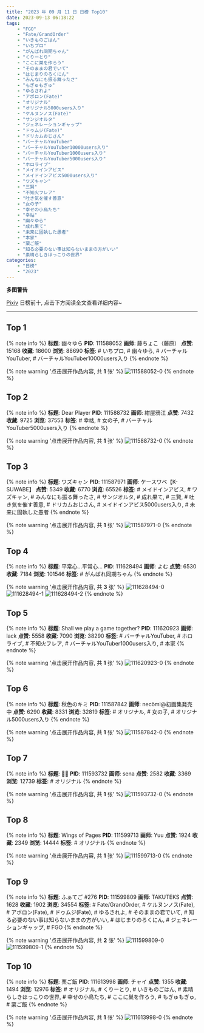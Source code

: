 ```yaml
---
title: "2023 年 09 月 11 日 日榜 Top10"
date: 2023-09-13 06:18:22
tags:
    - "FGO"
    - "Fate/GrandOrder"
    - "いきものごはん"
    - "いちプロ"
    - "がんばれ同期ちゃん"
    - "くりーとり"
    - "ここに巣を作ろう"
    - "そのままの君でいて"
    - "はじまりのろくにん"
    - "みんなにも振る舞ったさ"
    - "もぎゅもぎゅ"
    - "ゆるされよ"
    - "アポロン(Fate)"
    - "オリジナル"
    - "オリジナル5000users入り"
    - "ケルヌンノス(Fate)"
    - "サンジオルタ"
    - "ジェネレーションギャップ"
    - "ドゥムジ(Fate)"
    - "ドリカムおじさん"
    - "バーチャルYouTuber"
    - "バーチャルYouTuber10000users入り"
    - "バーチャルYouTuber1000users入り"
    - "バーチャルYouTuber5000users入り"
    - "ホロライブ"
    - "メイドインアビス"
    - "メイドインアビス5000users入り"
    - "ワズキャン"
    - "三賢"
    - "不知火フレア"
    - "吐き気を催す善意"
    - "女の子"
    - "幸せの小鳥たち"
    - "幸祜"
    - "幽々ゆら"
    - "成れ果て"
    - "未来に固執した愚者"
    - "本家"
    - "栗ご飯"
    - "知る必要のない事は知らないままの方がいい"
    - "素晴らしきほっこりの世界"
categories:
    - "日榜"
    - "2023"
---
```


<i class="fa fa-triangle-exclamation"></i>**多图警告**<i class="fa fa-triangle-exclamation"></i>

[Pixiv](https://www.pixiv.net/) 日榜前十, 点击下方阅读全文查看详细内容~

<!-- more -->

---

## Top 1

{% note info %}
**标题**: 幽々ゆら
**PID**: 111588052 **画师**: 藤ちょこ（藤原）
**点赞**: 15168 **收藏**: 18600 **浏览**: 88690
**标签**: # いちプロ, # 幽々ゆら, # バーチャルYouTuber, # バーチャルYouTuber10000users入り
{% endnote %}

{% note warning '点击展开作品内容, 共 **1** 张' %}
![111588052-0](https://i.pixiv.re/img-original/img/2023/09/10/00/01/50/111588052_p0.png)
{% endnote %}

## Top 2

{% note info %}
**标题**: Dear Player
**PID**: 111588732 **画师**: 紺屋鴉江
**点赞**: 7432 **收藏**: 9725 **浏览**: 37553
**标签**: # 幸祜, # 女の子, # バーチャルYouTuber5000users入り
{% endnote %}

{% note warning '点击展开作品内容, 共 **1** 张' %}
![111588732-0](https://i.pixiv.re/img-original/img/2023/09/10/00/16/15/111588732_p0.jpg)
{% endnote %}

## Top 3

{% note info %}
**标题**: ワズキャン
**PID**: 111587971 **画师**: ケースワベ【K-SUWABE】
**点赞**: 5349 **收藏**: 6770 **浏览**: 65526
**标签**: # メイドインアビス, # ワズキャン, # みんなにも振る舞ったさ, # サンジオルタ, # 成れ果て, # 三賢, # 吐き気を催す善意, # ドリカムおじさん, # メイドインアビス5000users入り, # 未来に固執した愚者
{% endnote %}

{% note warning '点击展开作品内容, 共 **1** 张' %}
![111587971-0](https://i.pixiv.re/img-original/img/2023/09/10/00/01/11/111587971_p0.jpg)
{% endnote %}

## Top 4

{% note info %}
**标题**: 平常心…平常心…
**PID**: 111628494 **画师**: よむ
**点赞**: 6530 **收藏**: 7184 **浏览**: 101546
**标签**: # がんばれ同期ちゃん
{% endnote %}

{% note warning '点击展开作品内容, 共 **3** 张' %}
![111628494-0](https://i.pixiv.re/img-original/img/2023/09/11/08/04/52/111628494_p0.jpg)
![111628494-1](https://i.pixiv.re/img-original/img/2023/09/11/08/04/52/111628494_p1.jpg)
![111628494-2](https://i.pixiv.re/img-original/img/2023/09/11/08/04/52/111628494_p2.jpg)
{% endnote %}

## Top 5

{% note info %}
**标题**: Shall we play a game together?
**PID**: 111620923 **画师**: lack
**点赞**: 5558 **收藏**: 7090 **浏览**: 38290
**标签**: # バーチャルYouTuber, # ホロライブ, # 不知火フレア, # バーチャルYouTuber1000users入り, # 本家
{% endnote %}

{% note warning '点击展开作品内容, 共 **1** 张' %}
![111620923-0](https://i.pixiv.re/img-original/img/2023/09/11/00/01/14/111620923_p0.png)
{% endnote %}

## Top 6

{% note info %}
**标题**: 秋色のキミ
**PID**: 111587842 **画师**: necömi@初画集発売中
**点赞**: 6290 **收藏**: 8331 **浏览**: 32819
**标签**: # オリジナル, # 女の子, # オリジナル5000users入り
{% endnote %}

{% note warning '点击展开作品内容, 共 **1** 张' %}
![111587842-0](https://i.pixiv.re/img-original/img/2023/09/10/00/00/18/111587842_p0.png)
{% endnote %}

## Top 7

{% note info %}
**标题**: 🖤🖤
**PID**: 111593732 **画师**: sena
**点赞**: 2582 **收藏**: 3369 **浏览**: 12739
**标签**: # オリジナル
{% endnote %}

{% note warning '点击展开作品内容, 共 **1** 张' %}
![111593732-0](https://i.pixiv.re/img-original/img/2023/09/10/04/36/12/111593732_p0.jpg)
{% endnote %}

## Top 8

{% note info %}
**标题**: Wings of Pages
**PID**: 111599713 **画师**: Yuu
**点赞**: 1924 **收藏**: 2349 **浏览**: 14444
**标签**: # オリジナル
{% endnote %}

{% note warning '点击展开作品内容, 共 **1** 张' %}
![111599713-0](https://i.pixiv.re/img-original/img/2023/09/10/11/34/07/111599713_p0.jpg)
{% endnote %}

## Top 9

{% note info %}
**标题**: ふぁてご #276
**PID**: 111599809 **画师**: TAKUTEKS
**点赞**: 1628 **收藏**: 1902 **浏览**: 34554
**标签**: # Fate/GrandOrder, # ケルヌンノス(Fate), # アポロン(Fate), # ドゥムジ(Fate), # ゆるされよ, # そのままの君でいて, # 知る必要のない事は知らないままの方がいい, # はじまりのろくにん, # ジェネレーションギャップ, # FGO
{% endnote %}

{% note warning '点击展开作品内容, 共 **2** 张' %}
![111599809-0](https://i.pixiv.re/img-original/img/2023/09/10/11/38/49/111599809_p0.png)
![111599809-1](https://i.pixiv.re/img-original/img/2023/09/10/11/38/49/111599809_p1.png)
{% endnote %}

## Top 10

{% note info %}
**标题**: 栗ご飯
**PID**: 111613998 **画师**: チャイ
**点赞**: 1355 **收藏**: 1494 **浏览**: 12976
**标签**: # オリジナル, # くりーとり, # いきものごはん, # 素晴らしきほっこりの世界, # 幸せの小鳥たち, # ここに巣を作ろう, # もぎゅもぎゅ, # 栗ご飯
{% endnote %}

{% note warning '点击展开作品内容, 共 **1** 张' %}
![111613998-0](https://i.pixiv.re/img-original/img/2023/09/10/20/52/36/111613998_p0.png)
{% endnote %}
